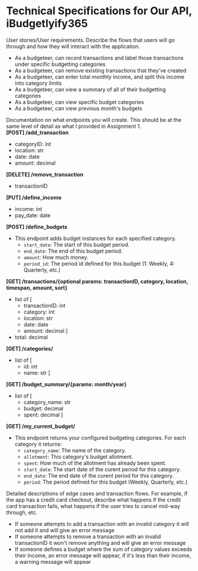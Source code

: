 # Technical Specifications for Our API, iBudgetlyify365

User stories/User requirements. Describe the flows that users will go through and how they will interact with the application.
-  As a budgeteer, can record transactions and label those transactions under specific budgetting categories
-  As a budgeteer, can remove existing transactions that they've created
-  As a budgeteer, can enter total monthly income, and split this income into category limits
-  As a budgeteer, can view a summary of all of their budgetting categories
-  As a budgeteer, can view specific budget categories
-  As a budgeteer, can view previous month's budgets


Documentation on what endpoints you will create. This should be at the same level of detail as what I provided in Assignment 1.  
**[POST] /add_transaction**
- categoryID: int
- location: str
- date: date
- amount: decimal

**[DELETE] /remove_transaction**
- transactionID

**[PUT] /define_income**
- income: int
- pay_date: date

**[POST] /define_budgets**
- This endpoint adds budget instances for each specified category.
    * `start_date`: The start of this budget period.
    * `end_date`: The end of this budget period.
    * `amount`: How much money.
    * `period_id`: The period id defined for this budget (1: Weekly, 4: Quarterly, etc.)
    

**[GET] /transactions/{optional params: transactionID, category, location, timespan, amount, sort}**
- list of [
    - transactionID: int
    - category: int
    - location: str
    - date: date
    - amount: decimal
]
- total: decimal

**[GET] /categories/**
- list of [
   - id: int
   - name: str
]

**[GET] /budget_summary/{params: month/year}**
- list of [
    - category_name: str
    - budget: decimal
    - spent: decimal
]

**[GET] /my_current_budget/**
- This endpoint returns your configured budgeting categories. For each category it returns:
    * `category_name`: The name of the category.
    * `allotment`: This category's budget allotment.
    * `spent`: How much of the allotment has already been spent.
    * `start_date`: The start date of the curent period for this category.
    * `end_date`: The end date of the curent period for this category.
    * `period`: The period defined for this budget (Weekly, Quarterly, etc.)


Detailed descriptions of edge cases and transaction flows. For example, if the app has a credit card checkout, describe what happens if the credit card transaction fails, what happens if the user tries to cancel mid-way through, etc.

- If someone attempts to add a transaction with an invalid category it will not add it and will give an error message 
- If someone attempts to remove a transaction with an invalid transactionID it won't remove anything and will give an error message
- If someone defines a budget where the sum of category values exceeds their income, an error message will appear, if it's
  less than their income, a warning message will appear
